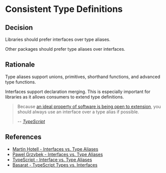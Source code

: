 # Consistent Type Definitions

## Decision

Libraries should prefer interfaces over type aliases.

Other packages should prefer type aliases over interfaces.

## Rationale

Type aliases support unions, primitives, shorthand functions, and advanced type functions.

Interfaces support declaration merging.
This is especially important for libraries as it allows consumers to extend type definitions.

> Because [an ideal property of software is being open to extension](https://en.wikipedia.org/wiki/Open/closed_principle), you should always use an interface over a type alias if possible.
>
> -- <cite>[TypeScript](https://www.typescriptlang.org/docs/handbook/advanced-types.html#interfaces-vs-type-aliases)</cite>

## References

- [Martin Hotell - Interfaces vs. Type Aliases](https://medium.com/@martin_hotell/interface-vs-type-alias-in-typescript-2-7-2a8f1777af4c)
- [Pawel Grzybek - Interfaces vs. Type Aliases](https://pawelgrzybek.com/typescript-interface-vs-type/)
- [TypeScript - Interface vs. Type Aliases](https://www.typescriptlang.org/docs/handbook/advanced-types.html#interfaces-vs-type-aliases)
- [Basarat - TypeScript Types vs. Interfaces](https://www.youtube.com/watch?v=IXAT3If0pGI)
